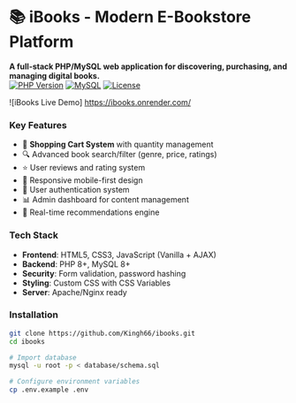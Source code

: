 # 📚 iBooks - Modern E-Bookstore Platform

**A full-stack PHP/MySQL web application for discovering, purchasing, and managing digital books.**  
[![PHP Version](https://img.shields.io/badge/PHP-8.0%2B-777BB4?logo=php)](https://php.net/)
[![MySQL](https://img.shields.io/badge/MySQL-8.0-4479A1?logo=mysql)](https://www.mysql.com/)
[![License](https://img.shields.io/badge/License-MIT-blue.svg)](https://opensource.org/licenses/MIT)

![iBooks Live Demo]  https://ibooks.onrender.com/

### Key Features
- 🛒 **Shopping Cart System** with quantity management
- 🔍 Advanced book search/filter (genre, price, ratings)
- ⭐ User reviews and rating system
- 📱 Responsive mobile-first design
- 🔐 User authentication system
- 📊 Admin dashboard for content management
- 🔄 Real-time recommendations engine

### Tech Stack
- **Frontend**: HTML5, CSS3, JavaScript (Vanilla + AJAX)
- **Backend**: PHP 8+, MySQL 8+
- **Security**: Form validation, password hashing
- **Styling**: Custom CSS with CSS Variables
- **Server**: Apache/Nginx ready

### Installation
```bash
git clone https://github.com/Kingh66/ibooks.git
cd ibooks

# Import database
mysql -u root -p < database/schema.sql

# Configure environment variables
cp .env.example .env
